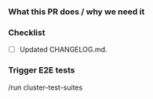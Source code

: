 ### What this PR does / why we need it



### Checklist

- [ ] Updated CHANGELOG.md.

### Trigger E2E tests

<!--
If you want to skip the E2E tests, remove the following line and add the `skip/ci` label to skip the check.

Note: Tests are not automatically executed when creating a draft PR. If you do want to trigger the tests while still in draft then please add a comment with the trigger.
-->

/run cluster-test-suites

<!-- If you want to disable Helm template rendering diffs as GitHub comment, uncomment this (command must be on its own line): -->

<!-- /no_diffs_printing -->
